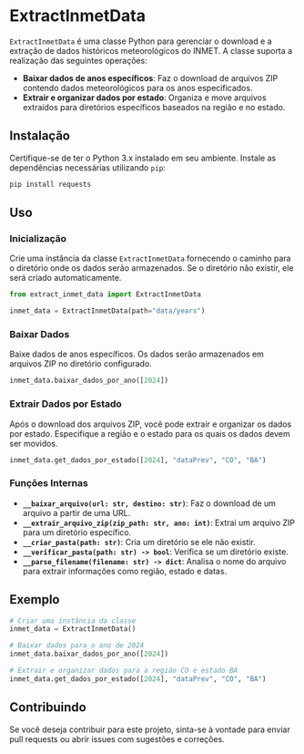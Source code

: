 # ExtractInmetData

`ExtractInmetData` é uma classe Python para gerenciar o download e a extração de dados históricos meteorológicos do INMET. A classe suporta a realização das seguintes operações:

- **Baixar dados de anos específicos**: Faz o download de arquivos ZIP contendo dados meteorológicos para os anos especificados.
- **Extrair e organizar dados por estado**: Organiza e move arquivos extraídos para diretórios específicos baseados na região e no estado.

## Instalação

Certifique-se de ter o Python 3.x instalado em seu ambiente. Instale as dependências necessárias utilizando `pip`:

```bash
pip install requests
```

## Uso

### Inicialização

Crie uma instância da classe `ExtractInmetData` fornecendo o caminho para o diretório onde os dados serão armazenados. Se o diretório não existir, ele será criado automaticamente.

```python
from extract_inmet_data import ExtractInmetData

inmet_data = ExtractInmetData(path="data/years")
```

### Baixar Dados

Baixe dados de anos específicos. Os dados serão armazenados em arquivos ZIP no diretório configurado.

```python
inmet_data.baixar_dados_por_ano([2024])
```

### Extrair Dados por Estado

Após o download dos arquivos ZIP, você pode extrair e organizar os dados por estado. Especifique a região e o estado para os quais os dados devem ser movidos.

```python
inmet_data.get_dados_por_estado([2024], "dataPrev", "CO", "BA")
```

### Funções Internas

- **`__baixar_arquivo(url: str, destino: str)`**: Faz o download de um arquivo a partir de uma URL.
- **`__extrair_arquivo_zip(zip_path: str, ano: int)`**: Extrai um arquivo ZIP para um diretório específico.
- **`__criar_pasta(path: str)`**: Cria um diretório se ele não existir.
- **`__verificar_pasta(path: str) -> bool`**: Verifica se um diretório existe.
- **`__parse_filename(filename: str) -> dict`**: Analisa o nome do arquivo para extrair informações como região, estado e datas.

## Exemplo

```python
# Criar uma instância da classe
inmet_data = ExtractInmetData()

# Baixar dados para o ano de 2024
inmet_data.baixar_dados_por_ano([2024])

# Extrair e organizar dados para a região CO e estado BA
inmet_data.get_dados_por_estado([2024], "dataPrev", "CO", "BA")
```

## Contribuindo

Se você deseja contribuir para este projeto, sinta-se à vontade para enviar pull requests ou abrir issues com sugestões e correções.
